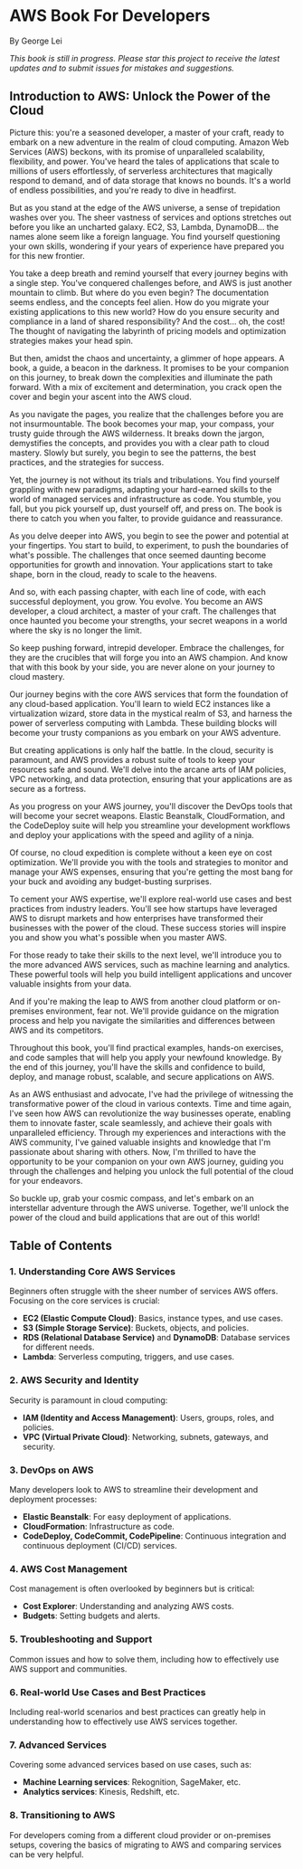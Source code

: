 # AWS Book For Developers

By George Lei

_This book is still in progress. Please star this project to receive the latest updates and to submit issues for mistakes and suggestions._

## Introduction to AWS: Unlock the Power of the Cloud

Picture this: you're a seasoned developer, a master of your craft, ready to embark on a new adventure in the realm of cloud computing. Amazon Web Services (AWS) beckons, with its promise of unparalleled scalability, flexibility, and power. You've heard the tales of applications that scale to millions of users effortlessly, of serverless architectures that magically respond to demand, and of data storage that knows no bounds. It's a world of endless possibilities, and you're ready to dive in headfirst.

But as you stand at the edge of the AWS universe, a sense of trepidation washes over you. The sheer vastness of services and options stretches out before you like an uncharted galaxy. EC2, S3, Lambda, DynamoDB... the names alone seem like a foreign language. You find yourself questioning your own skills, wondering if your years of experience have prepared you for this new frontier.

You take a deep breath and remind yourself that every journey begins with a single step. You've conquered challenges before, and AWS is just another mountain to climb. But where do you even begin? The documentation seems endless, and the concepts feel alien. How do you migrate your existing applications to this new world? How do you ensure security and compliance in a land of shared responsibility? And the cost... oh, the cost! The thought of navigating the labyrinth of pricing models and optimization strategies makes your head spin.

But then, amidst the chaos and uncertainty, a glimmer of hope appears. A book, a guide, a beacon in the darkness. It promises to be your companion on this journey, to break down the complexities and illuminate the path forward. With a mix of excitement and determination, you crack open the cover and begin your ascent into the AWS cloud.

As you navigate the pages, you realize that the challenges before you are not insurmountable. The book becomes your map, your compass, your trusty guide through the AWS wilderness. It breaks down the jargon, demystifies the concepts, and provides you with a clear path to cloud mastery. Slowly but surely, you begin to see the patterns, the best practices, and the strategies for success.

Yet, the journey is not without its trials and tribulations. You find yourself grappling with new paradigms, adapting your hard-earned skills to the world of managed services and infrastructure as code. You stumble, you fall, but you pick yourself up, dust yourself off, and press on. The book is there to catch you when you falter, to provide guidance and reassurance.

As you delve deeper into AWS, you begin to see the power and potential at your fingertips. You start to build, to experiment, to push the boundaries of what's possible. The challenges that once seemed daunting become opportunities for growth and innovation. Your applications start to take shape, born in the cloud, ready to scale to the heavens.

And so, with each passing chapter, with each line of code, with each successful deployment, you grow. You evolve. You become an AWS developer, a cloud architect, a master of your craft. The challenges that once haunted you become your strengths, your secret weapons in a world where the sky is no longer the limit.

So keep pushing forward, intrepid developer. Embrace the challenges, for they are the crucibles that will forge you into an AWS champion. And know that with this book by your side, you are never alone on your journey to cloud mastery.

Our journey begins with the core AWS services that form the foundation of any cloud-based application. You'll learn to wield EC2 instances like a virtualization wizard, store data in the mystical realm of S3, and harness the power of serverless computing with Lambda. These building blocks will become your trusty companions as you embark on your AWS adventure.

But creating applications is only half the battle. In the cloud, security is paramount, and AWS provides a robust suite of tools to keep your resources safe and sound. We'll delve into the arcane arts of IAM policies, VPC networking, and data protection, ensuring that your applications are as secure as a fortress.

As you progress on your AWS journey, you'll discover the DevOps tools that will become your secret weapons. Elastic Beanstalk, CloudFormation, and the CodeDeploy suite will help you streamline your development workflows and deploy your applications with the speed and agility of a ninja.

Of course, no cloud expedition is complete without a keen eye on cost optimization. We'll provide you with the tools and strategies to monitor and manage your AWS expenses, ensuring that you're getting the most bang for your buck and avoiding any budget-busting surprises.

To cement your AWS expertise, we'll explore real-world use cases and best practices from industry leaders. You'll see how startups have leveraged AWS to disrupt markets and how enterprises have transformed their businesses with the power of the cloud. These success stories will inspire you and show you what's possible when you master AWS.

For those ready to take their skills to the next level, we'll introduce you to the more advanced AWS services, such as machine learning and analytics. These powerful tools will help you build intelligent applications and uncover valuable insights from your data.

And if you're making the leap to AWS from another cloud platform or on-premises environment, fear not. We'll provide guidance on the migration process and help you navigate the similarities and differences between AWS and its competitors.

Throughout this book, you'll find practical examples, hands-on exercises, and code samples that will help you apply your newfound knowledge. By the end of this journey, you'll have the skills and confidence to build, deploy, and manage robust, scalable, and secure applications on AWS.

As an AWS enthusiast and advocate, I've had the privilege of witnessing the transformative power of the cloud in various contexts. Time and time again, I've seen how AWS can revolutionize the way businesses operate, enabling them to innovate faster, scale seamlessly, and achieve their goals with unparalleled efficiency. Through my experiences and interactions with the AWS community, I've gained valuable insights and knowledge that I'm passionate about sharing with others. Now, I'm thrilled to have the opportunity to be your companion on your own AWS journey, guiding you through the challenges and helping you unlock the full potential of the cloud for your endeavors.

So buckle up, grab your cosmic compass, and let's embark on an interstellar adventure through the AWS universe. Together, we'll unlock the power of the cloud and build applications that are out of this world!

## Table of Contents

### 1. Understanding Core AWS Services

Beginners often struggle with the sheer number of services AWS offers. Focusing on the core services is crucial:

- **EC2 (Elastic Compute Cloud)**: Basics, instance types, and use cases.
- **S3 (Simple Storage Service)**: Buckets, objects, and policies.
- **RDS (Relational Database Service)** and **DynamoDB**: Database services for different needs.
- **Lambda**: Serverless computing, triggers, and use cases.

### 2. AWS Security and Identity

Security is paramount in cloud computing:

- **IAM (Identity and Access Management)**: Users, groups, roles, and policies.
- **VPC (Virtual Private Cloud)**: Networking, subnets, gateways, and security.

### 3. DevOps on AWS

Many developers look to AWS to streamline their development and deployment processes:

- **Elastic Beanstalk**: For easy deployment of applications.
- **CloudFormation**: Infrastructure as code.
- **CodeDeploy, CodeCommit, CodePipeline**: Continuous integration and continuous deployment (CI/CD) services.

### 4. AWS Cost Management

Cost management is often overlooked by beginners but is critical:

- **Cost Explorer**: Understanding and analyzing AWS costs.
- **Budgets**: Setting budgets and alerts.

### 5. Troubleshooting and Support

Common issues and how to solve them, including how to effectively use AWS support and communities.

### 6. Real-world Use Cases and Best Practices

Including real-world scenarios and best practices can greatly help in understanding how to effectively use AWS services together.

### 7. Advanced Services

Covering some advanced services based on use cases, such as:

- **Machine Learning services**: Rekognition, SageMaker, etc.
- **Analytics services**: Kinesis, Redshift, etc.

### 8. Transitioning to AWS

For developers coming from a different cloud provider or on-premises setups, covering the basics of migrating to AWS and comparing services can be very helpful.
